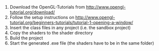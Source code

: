 1. Download the OpenGL-Tutorials from http://www.opengl-tutorial.org/download/
2. Follow the setup instructions on http://www.opengl-tutorial.org/beginners-tutorials/tutorial-1-opening-a-window/
3. Insert the class files in any project (i.e. the sandbox project)
4. Copy the shaders to the shader directory
5. Build the project
6. Start the generated .exe file (the shaders have to be in the same folder)